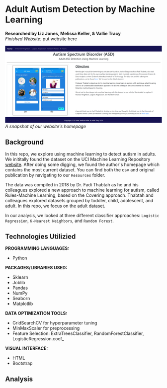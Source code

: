 # Adult Autism Detection by Machine Learning
<b>Researched by Liz Jones, Melissa Keller, & Vallie Tracy</b>     
*Finished Website:*  put website here   

![WebSnap](/Images/WebSnap.PNG)      
*A snapshot of our website's homepage*
## Background     
In this repo, we explore using machine learning to detect autism in adults.  We inititally found the dataset on the UCI Machine Learning Repository [website](http://archive.ics.uci.edu/ml/datasets/Autism+Screening+Adult).  After doing some digging, we found the author's homepage which contains the most current dataset. You can find both the csv and original publication by navigating to our `Resources` folder.      

The data was compiled in 2018 by Dr. Fadi Thabtah as he and his colleagues explored a new approach to machine learning for autism, called Rules-Machine Learning, based on the Covering approach.  Thabtah and colleagues explored datasets grouped by toddler, child, adolescent, and adult.  In this repo, we focus on the adult dataset.

In our analysis, we looked at three different classifier approaches: `Logistic Regression`, `K-Nearest Neighbors`, and `Random Forest`.     
## Technologies Utilizied
<b>PROGRAMMING LANGUAGES:</b>
* Python

<b>PACKAGES/LIBRARIES USED:</b>
* Sklearn
* Joblib
* Pandas
* NumPy
* Seaborn
* Matplotlib

<b>DATA OPTIMIZATION TOOLS:</b>
* GridSearchCV for hyperparameter tuning
* MinMaxScaler for preprocessing
* Feature Selection: ExtraTreesClassifier, RandomForestClassifier, LogisticRegression.coef_

<b>VISUAL INTERFACE:</b>
* HTML
* Bootstrap

## Analysis

 




